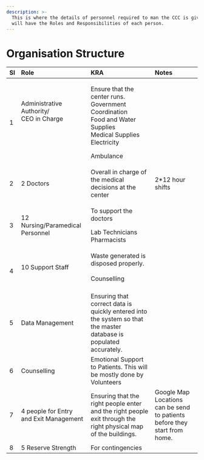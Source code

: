 ```yaml
---
description: >-
  This is where the details of personnel required to man the CCC is given. This
  will have the Roles and Responsibilities of each person.
---
```


# Organisation Structure



<table>
  <thead>
    <tr>
      <th style="text-align:left"><b>Sl</b>
      </th>
      <th style="text-align:left"><b>Role</b>
      </th>
      <th style="text-align:left"><b>KRA</b>
      </th>
      <th style="text-align:left"><b>Notes</b>
      </th>
    </tr>
  </thead>
  <tbody>
    <tr>
      <td style="text-align:left">1</td>
      <td style="text-align:left">Administrative Authority/
        <br />CEO in Charge
        <br />
        <br />
        <br />
        <br />
      </td>
      <td style="text-align:left">
        <p>Ensure that the center runs.
          <br />Government Coordination
          <br />Food and Water Supplies
          <br />Medical Supplies
          <br />Electricity</p>
        <p>Ambulance
          <br />
        </p>
      </td>
      <td style="text-align:left"></td>
    </tr>
    <tr>
      <td style="text-align:left">2</td>
      <td style="text-align:left">2 Doctors</td>
      <td style="text-align:left">Overall in charge of the medical decisions at the center</td>
      <td style="text-align:left">2*12 hour shifts</td>
    </tr>
    <tr>
      <td style="text-align:left">3</td>
      <td style="text-align:left">12 Nursing/Paramedical Personnel</td>
      <td style="text-align:left">
        <p>To support the doctors</p>
        <p>Lab Technicians
          <br />Pharmacists
          <br />
        </p>
      </td>
      <td style="text-align:left"></td>
    </tr>
    <tr>
      <td style="text-align:left">4</td>
      <td style="text-align:left">10 Support Staff
        <br />
        <br />
      </td>
      <td style="text-align:left">Waste generated is disposed properly.
        <br />
        <br />Counselling
        <br />
        <br />
      </td>
      <td style="text-align:left"></td>
    </tr>
    <tr>
      <td style="text-align:left">5</td>
      <td style="text-align:left">Data Management</td>
      <td style="text-align:left">Ensuring that correct data is quickly entered into the system so that
        the master database is populated accurately.</td>
      <td style="text-align:left"></td>
    </tr>
    <tr>
      <td style="text-align:left">6</td>
      <td style="text-align:left">Counselling</td>
      <td style="text-align:left">Emotional Support to Patients. This will be mostly done by Volunteers</td>
      <td
      style="text-align:left"></td>
    </tr>
    <tr>
      <td style="text-align:left">7</td>
      <td style="text-align:left">4 people for Entry and Exit Management</td>
      <td style="text-align:left">Ensuring that the right people enter and the right people exit through
        the right physical map of the buildings.</td>
      <td style="text-align:left">Google Map Locations can be send to patients before they start from home.</td>
    </tr>
    <tr>
      <td style="text-align:left">8</td>
      <td style="text-align:left">5 Reserve Strength</td>
      <td style="text-align:left">For contingencies</td>
      <td style="text-align:left"></td>
    </tr>
  </tbody>
</table>